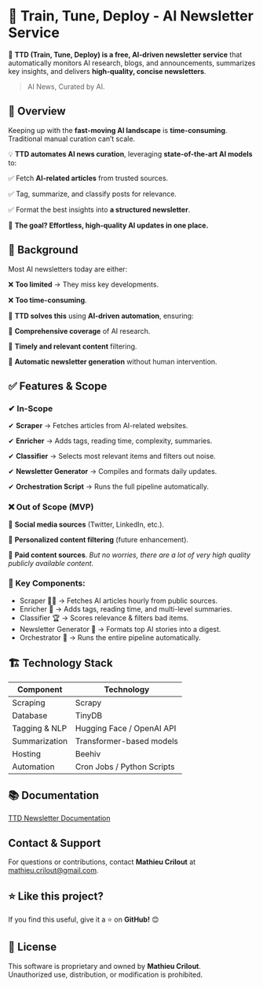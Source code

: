 # 📢 Train, Tune, Deploy - AI Newsletter Service

🚀 **TTD (Train, Tune, Deploy) is a free, AI-driven newsletter service** that automatically monitors AI research, blogs, and announcements, summarizes key insights, and delivers **high-quality, concise newsletters**.

> AI News, Curated by AI.

## 📌 Overview

Keeping up with the **fast-moving AI landscape** is **time-consuming**. Traditional manual curation can’t scale.

💡 **TTD automates AI news curation**, leveraging **state-of-the-art AI models** to:

✅ Fetch **AI-related articles** from trusted sources.

✅ Tag, summarize, and classify posts for relevance.

✅ Format the best insights into **a structured newsletter**.

🔎 **The goal? Effortless, high-quality AI updates in one place.**

## 📜 Background

Most AI newsletters today are either:

❌ **Too limited** → They miss key developments.

❌ **Too time-consuming**.

🧠 **TTD solves this** using **AI-driven automation**, ensuring:

🔹 **Comprehensive coverage** of AI research.

🔹 **Timely and relevant content** filtering.

🔹 **Automatic newsletter generation** without human intervention.

## ✅ Features & Scope

### ✔ In-Scope

✔ **Scraper** → Fetches articles from AI-related websites.

✔ **Enricher** → Adds tags, reading time, complexity, summaries.

✔ **Classifier** → Selects most relevant items and filters out noise.

✔ **Newsletter Generator** → Compiles and formats daily updates.

✔ **Orchestration Script** → Runs the full pipeline automatically.

### ❌ Out of Scope (MVP)

🚫 **Social media sources** (Twitter, LinkedIn, etc.).

🚫 **Personalized content filtering** (future enhancement).

🚫 **Paid content sources**. *But no worries, there are a lot of very high quality publicly available content*.

### 📌 Key Components:

- Scraper 🕵️‍♂️ → Fetches AI articles hourly from public sources.
- Enricher 🤖 → Adds tags, reading time, and multi-level summaries.
- Classifier 🏆 → Scores relevance & filters bad items.
- Newsletter Generator 📝 → Formats top AI stories into a digest.
- Orchestrator 🔄 → Runs the entire pipeline automatically.

## 🏗 Technology Stack

| Component | Technology |
| --- | --- |
| Scraping            | Scrapy                       |
| Database            | TinyDB                       |
| Tagging & NLP       | Hugging Face / OpenAI API    |
| Summarization       | Transformer-based models     |
| Hosting             | Beehiv                       |
| Automation          | Cron Jobs / Python Scripts   |

## 📚 Documentation

[TTD Newsletter Documentation](docs/README.md)

##  Contact & Support

For questions or contributions, contact **Mathieu Crilout** at <mathieu.crilout@gmail.com>.

## ⭐ Like this project?

If you find this useful, give it a ⭐ on **GitHub!** 😊

## 📜 License

This software is proprietary and owned by **Mathieu Crilout**.  
Unauthorized use, distribution, or modification is prohibited.  